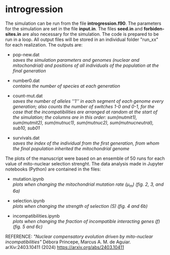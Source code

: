 # introgression
The simulation can be run from the file **introgression.f90**. The parameters for the simulation are set in the file **input.in**. The files **seed.in** and **forbiden-sites.in** are also necessary for the simulation. The code is prepared to be run in a loop. All output files will be stored in an individual folder "run_xx" for each realization. The outputs are:

   - pop-new.dat  
   _saves the simulation parameters and genomes (nuclear and mitochondrial) and positions of all individuals of the population at the final generation_
   
   - number0.dat  
   _contains the number of species at each generation_

   - count-mut.dat  
   _saves the number of alleles ''1'' in each segment of each genome every generation; also counts the number of switches 1-0 and 0-1, for the case that the incompatibilities are arranged at random at the start of the simulation; the columns are in this order: sum(mutmit1), sum(mutmit2), sum(mutnuc1), sum(mutnuc2), sum(mutnucneutral), sub10, sub01_

   - survivals.dat  
   _saves the index of the individual from the first generation, from whom the final population inherited the mitochondrial genome_
  
The plots of the manuscript were based on an ensemble of 50 runs for each value of mito-nuclear selection strenght. The data analysis made in Jupyter notebooks (Python) are contained in the files:

   - mutation.ipynb   
   _plots when changing the mitochondrial mutation rate (μ<sub>m</sub>) (fig. 2, 3, and 6a)_

   - selection.ipynb   
   _plots when changing the strength of selection (S) (fig. 4 and 6b)_
   
   - incompatibilities.ipynb   
   _plots when changing the fraction of incompatible interacting genes (f) (fig. 5 and 6c)_
   
  
  REFERENCE: _"Nuclear compensatory evolution driven by mito-nuclear incompatibilities"_ Débora Princepe, Marcus A. M. de Aguiar. arXiv:2403.10411 (2024) https://arxiv.org/abs/2403.10411
